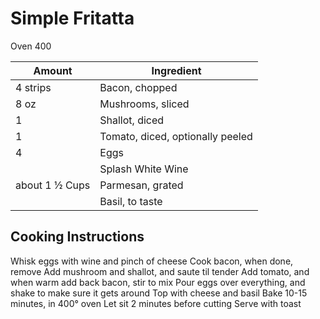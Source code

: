 # Simple Fritatta

Oven 400

|Amount|Ingredient|
|----|----|
4 strips | Bacon, chopped
8 oz | Mushrooms, sliced
1 | Shallot, diced
1 | Tomato, diced, optionally peeled
4 | Eggs
|| Splash White Wine
about 1 ½ Cups | Parmesan, grated
|| Basil, to taste

## Cooking Instructions
Whisk eggs with wine and pinch of cheese
Cook bacon, when done, remove
Add mushroom and shallot, and saute til tender
Add tomato, and when warm add back bacon, stir to mix
Pour eggs over everything, and shake to make sure it gets around
Top with cheese and basil
Bake 10-15 minutes, in 400° oven
Let sit 2 minutes before cutting
Serve with toast
